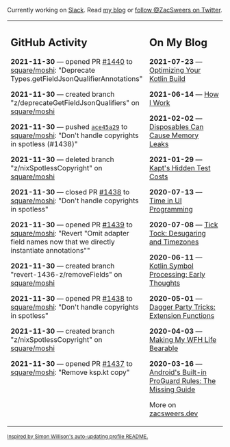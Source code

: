 Currently working on [Slack](https://slack.com/). Read [my blog](https://zacsweers.dev/) or [follow @ZacSweers on Twitter](https://twitter.com/ZacSweers).

<table><tr><td valign="top" width="60%">

## GitHub Activity
<!-- githubActivity starts -->
**2021-11-30** — opened PR [#1440](https://api.github.com/repos/square/moshi/pulls/1440) to [square/moshi](https://api.github.com/repos/square/moshi): "Deprecate Types.getFieldJsonQualifierAnnotations"

**2021-11-30** — created branch "z/deprecateGetFieldJsonQualifiers" on [square/moshi](https://api.github.com/repos/square/moshi)

**2021-11-30** — pushed [`ace45a29`](https://github.com/square/moshi/commit/ace45a29cfffd00334144dce13cf0111088abfdf) to [square/moshi](https://api.github.com/repos/square/moshi): "Don't handle copyrights in spotless (#1438)"

**2021-11-30** — deleted branch "z/nixSpotlessCopyright" on [square/moshi](https://api.github.com/repos/square/moshi)

**2021-11-30** — closed PR [#1438](https://api.github.com/repos/square/moshi/pulls/1438) to [square/moshi](https://api.github.com/repos/square/moshi): "Don't handle copyrights in spotless"

**2021-11-30** — opened PR [#1439](https://api.github.com/repos/square/moshi/pulls/1439) to [square/moshi](https://api.github.com/repos/square/moshi): "Revert "Omit adapter field names now that we directly instantiate annotations""

**2021-11-30** — created branch "revert-1436-z/removeFields" on [square/moshi](https://api.github.com/repos/square/moshi)

**2021-11-30** — opened PR [#1438](https://api.github.com/repos/square/moshi/pulls/1438) to [square/moshi](https://api.github.com/repos/square/moshi): "Don't handle copyrights in spotless"

**2021-11-30** — created branch "z/nixSpotlessCopyright" on [square/moshi](https://api.github.com/repos/square/moshi)

**2021-11-30** — opened PR [#1437](https://api.github.com/repos/square/moshi/pulls/1437) to [square/moshi](https://api.github.com/repos/square/moshi): "Remove ksp.kt copy"
<!-- githubActivity ends -->
</td><td valign="top" width="40%">

## On My Blog
<!-- blog starts -->
**2021-07-23** — [Optimizing Your Kotlin Build](https://www.zacsweers.dev/optimizing-your-kotlin-build/)

**2021-06-14** — [How I Work](https://www.zacsweers.dev/how-i-work/)

**2021-02-02** — [Disposables Can Cause Memory Leaks](https://www.zacsweers.dev/disposables-can-cause-memory-leaks/)

**2021-01-29** — [Kapt's Hidden Test Costs](https://www.zacsweers.dev/kapts-hidden-test-costs/)

**2020-07-13** — [Time in UI Programming](https://www.zacsweers.dev/time-in-ui/)

**2020-07-08** — [Tick Tock: Desugaring and Timezones](https://www.zacsweers.dev/ticktock-desugaring-timezones/)

**2020-06-11** — [Kotlin Symbol Processing: Early Thoughts](https://www.zacsweers.dev/kotlin-symbol-processor-early-thoughts/)

**2020-05-01** — [Dagger Party Tricks: Extension Functions](https://www.zacsweers.dev/dagger-party-tricks-extension-functions/)

**2020-04-03** — [Making My WFH Life Bearable](https://www.zacsweers.dev/making-wfh-life-bearable/)

**2020-03-16** — [Android's Built-in ProGuard Rules: The Missing Guide](https://www.zacsweers.dev/android-proguard-rules/)
<!-- blog ends -->
More on [zacsweers.dev](https://zacsweers.dev/)
</td></tr></table>

<sub><a href="https://simonwillison.net/2020/Jul/10/self-updating-profile-readme/">Inspired by Simon Willison's auto-updating profile README.</a></sub>